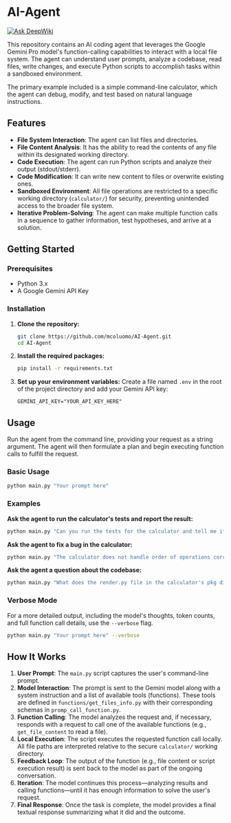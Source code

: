 # AI-Agent
[![Ask DeepWiki](https://devin.ai/assets/askdeepwiki.png)](https://deepwiki.com/mcoluomo/AI-Agent)

This repository contains an AI coding agent that leverages the Google Gemini Pro model's function-calling capabilities to interact with a local file system. The agent can understand user prompts, analyze a codebase, read files, write changes, and execute Python scripts to accomplish tasks within a sandboxed environment.

The primary example included is a simple command-line calculator, which the agent can debug, modify, and test based on natural language instructions.

## Features

- **File System Interaction**: The agent can list files and directories.
- **File Content Analysis**: It has the ability to read the contents of any file within its designated working directory.
- **Code Execution**: The agent can run Python scripts and analyze their output (stdout/stderr).
- **Code Modification**: It can write new content to files or overwrite existing ones.
- **Sandboxed Environment**: All file operations are restricted to a specific working directory (`calculator/`) for security, preventing unintended access to the broader file system.
- **Iterative Problem-Solving**: The agent can make multiple function calls in a sequence to gather information, test hypotheses, and arrive at a solution.

## Getting Started

### Prerequisites

- Python 3.x
- A Google Gemini API Key

### Installation

1.  **Clone the repository:**
    ```sh
    git clone https://github.com/mcoluomo/AI-Agent.git
    cd AI-Agent
    ```

2.  **Install the required packages:**
    ```sh
    pip install -r requirements.txt
    ```

3.  **Set up your environment variables:**
    Create a file named `.env` in the root of the project directory and add your Gemini API key:
    ```
    GEMINI_API_KEY="YOUR_API_KEY_HERE"
    ```

## Usage

Run the agent from the command line, providing your request as a string argument. The agent will then formulate a plan and begin executing function calls to fulfill the request.

### Basic Usage

```sh
python main.py "Your prompt here"
```

### Examples

**Ask the agent to run the calculator's tests and report the result:**
```sh
python main.py "Can you run the tests for the calculator and tell me if they pass?"
```

**Ask the agent to fix a bug in the calculator:**
```sh
python main.py "The calculator does not handle order of operations correctly. For '2 + 3 * 4', it should be 14, not 20. Please fix it."
```

**Ask the agent a question about the codebase:**
```sh
python main.py "What does the render.py file in the calculator's pkg directory do?"
```

### Verbose Mode

For a more detailed output, including the model's thoughts, token counts, and full function call details, use the `--verbose` flag.

```sh
python main.py "Your prompt here" --verbose
```

## How It Works

1.  **User Prompt**: The `main.py` script captures the user's command-line prompt.
2.  **Model Interaction**: The prompt is sent to the Gemini model along with a system instruction and a list of available tools (functions). These tools are defined in `functions/get_files_info.py` with their corresponding schemas in `promp_call_function.py`.
3.  **Function Calling**: The model analyzes the request and, if necessary, responds with a request to call one of the available functions (e.g., `get_file_content` to read a file).
4.  **Local Execution**: The script executes the requested function call locally. All file paths are interpreted relative to the secure `calculator/` working directory.
5.  **Feedback Loop**: The output of the function (e.g., file content or script execution result) is sent back to the model as part of the ongoing conversation.
6.  **Iteration**: The model continues this process—analyzing results and calling functions—until it has enough information to solve the user's request.
7.  **Final Response**: Once the task is complete, the model provides a final textual response summarizing what it did and the outcome.
